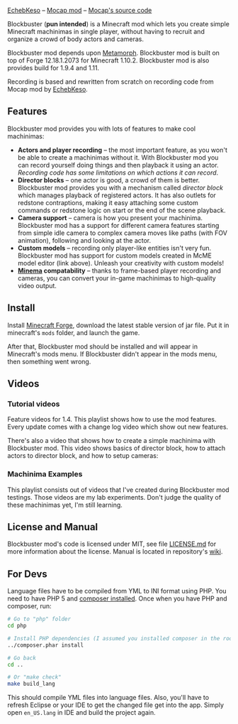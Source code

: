 <?php template('banner', $__data__) ?> 

<?php template('links', $__data__) ?>  
[EchebKeso](https://twitter.com/EchebKeso) – [Mocap mod](http://www.minecraftforum.net/forums/mapping-and-modding/minecraft-mods/1445402-minecraft-motion-capture-mod-mocap-16-000) – [Mocap's source code](https://github.com/EchebKeso/Mocap)

Blockbuster (**pun intended**) is a Minecraft mod which lets you create simple 
Minecraft machinimas in single player, without having to recruit and organize a 
crowd of body actors and cameras.

Blockbuster mod depends upon [Metamorph](<?php echo $links['metamorph'][$domain] ?>). Blockbuster mod is built on top of Forge 12.18.1.2073 for Minecraft 1.10.2. Blockbuster mod is also provides build for 1.9.4 and 1.11.

Recording is based and rewritten from scratch on recording code from Mocap mod by [EchebKeso](https://twitter.com/EchebKeso).

## Features

Blockbuster mod provides you with lots of features to make cool machinimas:

* **Actors and player recording** – the most important feature, as you won't be able to create a machinimas without it. With Blockbuster mod you can record yourself doing things and then playback it using an actor. *Recording code has some limitations on which actions it can record*. 
* **Director blocks** – one actor is good, a crowd of them is better. Blockbuster mod provides you with a mechanism called *director block* which manages playback of registered actors. It has also outlets for redstone contraptions, making it easy attaching some custom commands or redstone logic on start or the end of the scene playback.
* **Camera support** – camera is how you present your machinima. Blockbuster mod has a support for different camera features starting from simple idle camera to complex camera moves like paths (with FOV animation), following and looking at the actor.
* **Custom models** – recording only player-like entities isn't very fun. Blockbuster mod has support for custom models created in McME model editor (link above). Unleash your creativity with custom models!
* **[Minema](https://github.com/daipenger/minema) compatability** – thanks to frame-based player recording and cameras, you can convert your in-game machinimas to high-quality video output.

## Install

Install [Minecraft Forge](http://files.minecraftforge.net/), download the 
latest stable version of jar file. Put it in minecraft's `mods` folder, and launch the game. 

After that, Blockbuster mod should be installed and will appear in Minecraft's 
mods menu. If Blockbuster didn't appear in the mods menu, then something went 
wrong.

## Videos

### Tutorial videos

Feature videos for 1.4. This playlist shows how to use the mod features. Every update comes with a change log video which show out new features.

<?php echo youtube('EiNlOLCzc_s?list=PL6UPd2Tj65nEwg2bfY-NduLihPy6fgnvK', $domain) ?> 

There's also a video that shows how to create a simple machinima with Blockbuster mod. This video shows basics of director block, how to attach actors to director block, and how to setup cameras:

<?php echo youtube('cVTIzKzWtqg?list=PL6UPd2Tj65nE0Pmf6GD2Fk3aRGWTGKlZk', $domain) ?> 

### Machinima Examples

This playlist consists out of videos that I've created during Blockbuster mod testings. Those videos are my lab experiments. Don't judge the quality of these machinimas yet, I'm still learning.

<?php echo youtube('ny0_8RkAG8w?list=PL6UPd2Tj65nFdhjzY-z6yCJuPaEanB2BF', $domain) ?> 

<?php template('terms', $__data__) ?> 

<?php template('media', $__data__) ?> 

<?php if ($domain === \mchorse\GH): ?> 
## License and Manual

Blockbuster mod's code is licensed under MIT, see file [LICENSE.md](./LICENSE.md) for more information about the license. Manual is located in repository's [wiki](https://github.com/mchorse/blockbuster/wiki). 

## For Devs

Language files have to be compiled from YML to INI format using PHP. You need to have PHP 5 and [composer installed](https://getcomposer.org/download/). Once when you have PHP and composer, run:

```sh
# Go to "php" folder
cd php

# Install PHP dependencies (I assumed you installed composer in the root of repository)
../composer.phar install

# Go back
cd ..

# Or "make check"
make build_lang
```

This should compile YML files into language files. Also, you'll have to refresh Eclipse or your IDE to get the changed file get into the app. Simply open `en_US.lang` in IDE and build the project again.
<?php endif ?> 